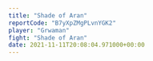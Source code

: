 ```yaml
---
title: "Shade of Aran"
reportCode: "B7yXpZMgPLvnYGK2"
player: "Grwaman"
fight: "Shade of Aran"
date: 2021-11-11T20:08:04.971000+00:00
---
```

